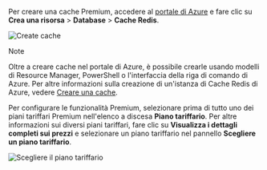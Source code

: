 Per creare una cache Premium, accedere al [portale di Azure](https://portal.azure.com) e fare clic su **Crea una risorsa** > **Database** > **Cache Redis**.

![Create cache](media/redis-cache-premium-create/redis-cache-new-cache-menu.png)

> [!NOTE]
> Oltre a creare cache nel portale di Azure, è possibile crearle usando modelli di Resource Manager, PowerShell o l'interfaccia della riga di comando di Azure. Per altre informazioni sulla creazione di un'istanza di Cache Redis di Azure, vedere [Creare una cache](../articles/redis-cache/cache-dotnet-how-to-use-azure-redis-cache.md#create-a-cache).
> 
> 

Per configurare le funzionalità Premium, selezionare prima di tutto uno dei piani tariffari Premium nell'elenco a discesa **Piano tariffario**. Per altre informazioni sui diversi piani tariffari, fare clic su **Visualizza i dettagli completi sui prezzi** e selezionare un piano tariffario nel pannello **Scegliere un piano tariffario**.

![Scegliere il piano tariffario](media/redis-cache-premium-create/redis-cache-premium-pricing-tier.png)

